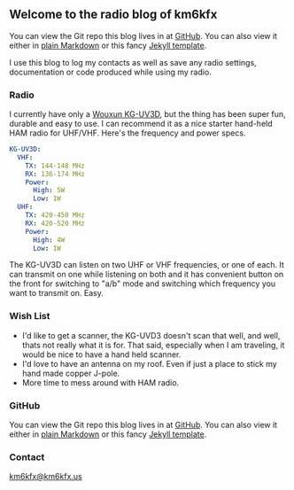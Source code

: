 ## Welcome to the radio blog of km6kfx

You can view the Git repo this blog lives in at [GitHub](https://github.com/russelltadams/km6kfx/). You can also view it either in [plain Markdown](https://github.com/russelltadams/km6kfx/blob/master/docs/README.md) or this fancy [Jekyll
template](https://http://km6kfx.us/).

I use this blog to log my contacts as well as save any radio settings,
documentation or code produced while using my radio.

### Radio

I currently have only a [Wouxun KG-UV3D](https://powerwerx.com/wouxun-kguv3d-handheld-amateur-radio), but the thing has been super fun, durable and
easy to use. I can recommend it as a nice starter hand-held
HAM radio for UHF/VHF. Here's the frequency and power specs.

```yaml
KG-UV3D:
  VHF:
    TX: 144-148 MHz
    RX: 136-174 MHz
    Power:
      High: 5W
      Low: 1W
  UHF:
    TX: 420-450 MHz
    RX: 420-520 MHz
    Power:
      High: 4W
      Low: 1W
```
The KG-UV3D can listen on two UHF or VHF frequencies, or
one of each. It can transmit on one while listening on both
and it has convenient button on the front for switching to
"a/b" mode and switching which frequency you want to transmit
on. Easy.

### Wish List
- I'd like to get a scanner, the KG-UVD3 doesn't scan that
well, and well, thats not really what it is for. That said, especially when I am traveling, it would be nice to have a
hand held scanner.
- I'd love to have an antenna on my roof. Even if just a place to stick my hand made copper J-pole.
- More time to mess around with HAM radio.

### GitHub

You can view the Git repo this blog lives in at [GitHub](https://github.com/russelltadams/km6kfx/). You can also view it either in [plain Markdown](https://github.com/russelltadams/km6kfx/blob/master/docs/README.md) or this fancy [Jekyll
template](https://http://km6kfx.us/).

### Contact

<km6kfx@km6kfx.us>
